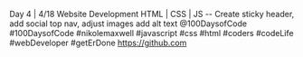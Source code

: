 Day 4  | 4/18
Website Development
HTML | CSS | JS -- Create sticky header, add social top nav, adjust images add alt text
@100DaysofCode  #100DaysofCode #nikolemaxwell #javascript #css #html
#coders #codeLife #webDeveloper #getErDone https://github.com 